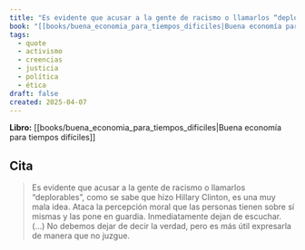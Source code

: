 ```yaml
---
title: "Es evidente que acusar a la gente de racismo o llamarlos “deplorables”, como se ..."
book: "[[books/buena_economia_para_tiempos_dificiles|Buena economía para tiempos difíciles]]"
tags:
  - quote
  - activismo
  - creencias
  - justicia
  - política
  - ética
draft: false
created: 2025-04-07
---
```


**Libro:** [[books/buena_economia_para_tiempos_dificiles|Buena economía para tiempos difíciles]]

## Cita
> Es evidente que acusar a la gente de racismo o llamarlos “deplorables”, como se sabe que hizo Hillary Clinton, es una muy mala idea. Ataca la percepción moral que las personas tienen sobre sí mismas y las pone en guardia. Inmediatamente dejan de escuchar. (…) No debemos dejar de decir la verdad, pero es más útil expresarla de manera que no juzgue.
